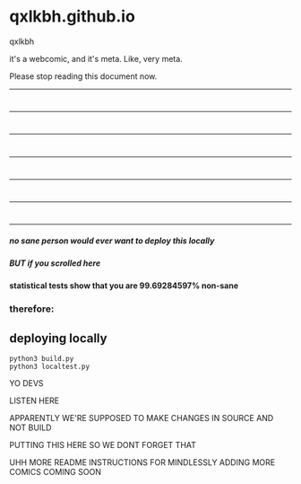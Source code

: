 # qxlkbh.github.io
qxlkbh

it's a webcomic, and it's meta. Like, very meta.

Please stop reading this document now.

---
#
---
#
---
#
---
#
---
#
---
#
---


##### no sane person would ever want to deploy this locally

##### BUT if you scrolled here 

#### statistical tests show that you are 99.69284597% non-sane

### therefore:

## deploying locally

```
python3 build.py
python3 localtest.py
```

YO DEVS

LISTEN HERE

APPARENTLY WE'RE SUPPOSED TO MAKE CHANGES IN SOURCE AND NOT BUILD

PUTTING THIS HERE SO WE DONT FORGET THAT

UHH MORE README INSTRUCTIONS FOR MINDLESSLY ADDING MORE COMICS COMING SOON
